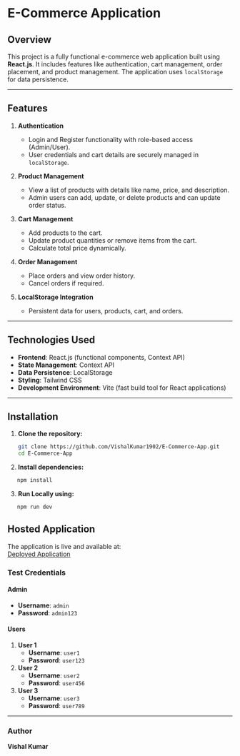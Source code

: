 # E-Commerce Application

## Overview

This project is a fully functional e-commerce web application built using **React.js**. It includes features like authentication, cart management, order placement, and product management. The application uses `localStorage` for data persistence.

---

## Features

1. **Authentication**

   - Login and Register functionality with role-based access (Admin/User).
   - User credentials and cart details are securely managed in `localStorage`.

2. **Product Management**

   - View a list of products with details like name, price, and description.
   - Admin users can add, update, or delete products and can update order status.

3. **Cart Management**

   - Add products to the cart.
   - Update product quantities or remove items from the cart.
   - Calculate total price dynamically.

4. **Order Management**

   - Place orders and view order history.
   - Cancel orders if required.

5. **LocalStorage Integration**
   - Persistent data for users, products, cart, and orders.

---

## Technologies Used

- **Frontend**: React.js (functional components, Context API)
- **State Management**: Context API
- **Data Persistence**: LocalStorage
- **Styling**: Tailwind CSS
- **Development Environment**: Vite (fast build tool for React applications)

---

## Installation

1. **Clone the repository:**

   ```bash
   git clone https://github.com/VishalKumar1902/E-Commerce-App.git
   cd E-Commerce-App
   ```

2. **Install dependencies:**

```bash
   npm install
```

3. **Run Locally using:**

```bash
   npm run dev
```

## Hosted Application

The application is live and available at:  
[Deployed Application](https://rbac-ecommerce.netlify.app)

### Test Credentials

#### Admin

- **Username**: `admin`
- **Password**: `admin123`

#### Users

1. **User 1**
   - **Username**: `user1`
   - **Password**: `user123`
2. **User 2**
   - **Username**: `user2`
   - **Password**: `user456`
3. **User 3**
   - **Username**: `user3`
   - **Password**: `user789`

---

### Author

**Vishal Kumar**
